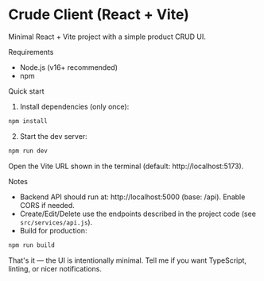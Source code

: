 # Crude Client (React + Vite)

Minimal React + Vite project with a simple product CRUD UI.

Requirements
- Node.js (v16+ recommended)
- npm

Quick start
1. Install dependencies (only once):

```powershell
npm install
```

2. Start the dev server:

```powershell
npm run dev
```

Open the Vite URL shown in the terminal (default: http://localhost:5173).

Notes
- Backend API should run at: http://localhost:5000 (base: /api). Enable CORS if needed.
- Create/Edit/Delete use the endpoints described in the project code (see `src/services/api.js`).
- Build for production:

```powershell
npm run build
```

That's it — the UI is intentionally minimal. Tell me if you want TypeScript, linting, or nicer notifications.
